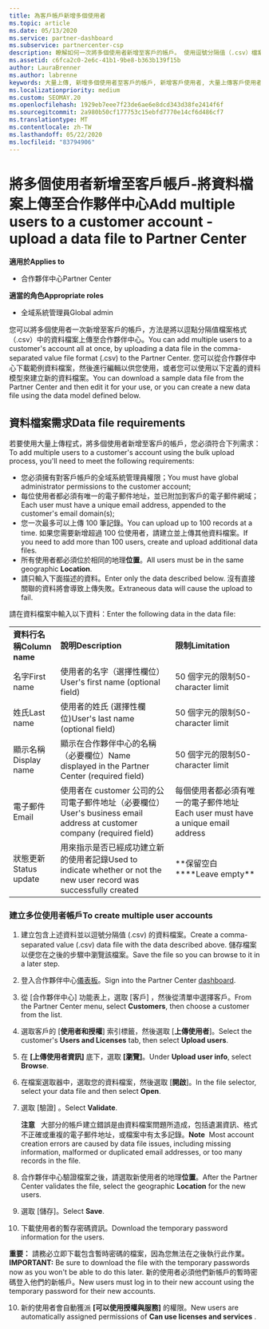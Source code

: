 ```yaml
---
title: 為客戶帳戶新增多個使用者
ms.topic: article
ms.date: 05/13/2020
ms.service: partner-dashboard
ms.subservice: partnercenter-csp
description: 瞭解如何一次將多個使用者新增至客戶的帳戶。 使用逗號分隔值（.csv）檔案格式，將資料檔案上傳至合作夥伴中心。
ms.assetid: c6fca2c0-2e6c-41b1-9be8-b363b139f15b
author: LauraBrenner
ms.author: labrenne
keywords: 大量上傳, 新增多個使用者至客戶的帳戶, 新增客戶使用者, 大量上傳客戶使用者, 客戶帳戶, 客戶使用者, 使用者
ms.localizationpriority: medium
ms.custom: SEOMAY.20
ms.openlocfilehash: 1929eb7eee7f23de6ae6e8dcd343d38fe2414f6f
ms.sourcegitcommit: 2a980b50cf177753c15ebfd7770e14cf6d486cf7
ms.translationtype: MT
ms.contentlocale: zh-TW
ms.lasthandoff: 05/22/2020
ms.locfileid: "83794906"
---
```

# <a name="add-multiple-users-to-a-customer-account---upload-a-data-file-to-partner-center"></a><span data-ttu-id="eb1b9-105">將多個使用者新增至客戶帳戶-將資料檔案上傳至合作夥伴中心</span><span class="sxs-lookup"><span data-stu-id="eb1b9-105">Add multiple users to a customer account - upload a data file to Partner Center</span></span>

<span data-ttu-id="eb1b9-106">**適用於**</span><span class="sxs-lookup"><span data-stu-id="eb1b9-106">**Applies to**</span></span>

- <span data-ttu-id="eb1b9-107">合作夥伴中心</span><span class="sxs-lookup"><span data-stu-id="eb1b9-107">Partner Center</span></span>

<span data-ttu-id="eb1b9-108">**適當的角色**</span><span class="sxs-lookup"><span data-stu-id="eb1b9-108">**Appropriate roles**</span></span>

- <span data-ttu-id="eb1b9-109">全域系統管理員</span><span class="sxs-lookup"><span data-stu-id="eb1b9-109">Global admin</span></span>

<span data-ttu-id="eb1b9-110">您可以將多個使用者一次新增至客戶的帳戶，方法是將以逗點分隔值檔案格式（.csv）中的資料檔案上傳至合作夥伴中心。</span><span class="sxs-lookup"><span data-stu-id="eb1b9-110">You can add multiple users to a customer's account all at once, by uploading a data file in the comma-separated value file format (.csv) to the Partner Center.</span></span> <span data-ttu-id="eb1b9-111">您可以從合作夥伴中心下載範例資料檔案，然後進行編輯以供您使用，或者您可以使用以下定義的資料模型來建立新的資料檔案。</span><span class="sxs-lookup"><span data-stu-id="eb1b9-111">You can download a sample data file from the Partner Center and then edit it for your use, or you can create a new data file using the data model defined below.</span></span>

## <a name="data-file-requirements"></a><a href="" id="creatingtheimportcsvfile"></a><span data-ttu-id="eb1b9-112">資料檔案需求</span><span class="sxs-lookup"><span data-stu-id="eb1b9-112">Data file requirements</span></span>

<span data-ttu-id="eb1b9-113">若要使用大量上傳程式，將多個使用者新增至客戶的帳戶，您必須符合下列需求：</span><span class="sxs-lookup"><span data-stu-id="eb1b9-113">To add multiple users to a customer's account using the bulk upload process, you'll need to meet the following requirements:</span></span>

- <span data-ttu-id="eb1b9-114">您必須擁有對客戶帳戶的全域系統管理員權限；</span><span class="sxs-lookup"><span data-stu-id="eb1b9-114">You must have global administrator permissions to the customer account;</span></span>
- <span data-ttu-id="eb1b9-115">每位使用者都必須有唯一的電子郵件地址，並已附加到客戶的電子郵件網域；</span><span class="sxs-lookup"><span data-stu-id="eb1b9-115">Each user must have a unique email address, appended to the customer's email domain(s);</span></span>
- <span data-ttu-id="eb1b9-116">您一次最多可以上傳 100 筆記錄。</span><span class="sxs-lookup"><span data-stu-id="eb1b9-116">You can upload up to 100 records at a time.</span></span> <span data-ttu-id="eb1b9-117">如果您需要新增超過 100 位使用者，請建立並上傳其他資料檔案。</span><span class="sxs-lookup"><span data-stu-id="eb1b9-117">If you need to add more than 100 users, create and upload additional data files.</span></span>
- <span data-ttu-id="eb1b9-118">所有使用者都必須位於相同的地理**位置**。</span><span class="sxs-lookup"><span data-stu-id="eb1b9-118">All users must be in the same geographic **Location**.</span></span>
- <span data-ttu-id="eb1b9-119">請只輸入下面描述的資料。</span><span class="sxs-lookup"><span data-stu-id="eb1b9-119">Enter only the data described below.</span></span> <span data-ttu-id="eb1b9-120">沒有直接關聯的資料將會導致上傳失敗。</span><span class="sxs-lookup"><span data-stu-id="eb1b9-120">Extraneous data will cause the upload to fail.</span></span>

<span data-ttu-id="eb1b9-121">請在資料檔案中輸入以下資料：</span><span class="sxs-lookup"><span data-stu-id="eb1b9-121">Enter the following data in the data file:</span></span>

|                 |                                                                              |                                            |
|-----------------|------------------------------------------------------------------------------|--------------------------------------------|
| <span data-ttu-id="eb1b9-122">**資料行名稱**</span><span class="sxs-lookup"><span data-stu-id="eb1b9-122">**Column name**</span></span> | <span data-ttu-id="eb1b9-123">**說明**</span><span class="sxs-lookup"><span data-stu-id="eb1b9-123">**Description**</span></span>                                                              | <span data-ttu-id="eb1b9-124">**限制**</span><span class="sxs-lookup"><span data-stu-id="eb1b9-124">**Limitation**</span></span>                             |
| <span data-ttu-id="eb1b9-125">名字</span><span class="sxs-lookup"><span data-stu-id="eb1b9-125">First name</span></span>      | <span data-ttu-id="eb1b9-126">使用者的名字（選擇性欄位）</span><span class="sxs-lookup"><span data-stu-id="eb1b9-126">User's first name (optional field)</span></span>                                           | <span data-ttu-id="eb1b9-127">50 個字元的限制</span><span class="sxs-lookup"><span data-stu-id="eb1b9-127">50-character limit</span></span>                         |
| <span data-ttu-id="eb1b9-128">姓氏</span><span class="sxs-lookup"><span data-stu-id="eb1b9-128">Last name</span></span>       | <span data-ttu-id="eb1b9-129">使用者的姓氏 (選擇性欄位)</span><span class="sxs-lookup"><span data-stu-id="eb1b9-129">User's last name (optional field)</span></span>                                            | <span data-ttu-id="eb1b9-130">50 個字元的限制</span><span class="sxs-lookup"><span data-stu-id="eb1b9-130">50-character limit</span></span>                         |
| <span data-ttu-id="eb1b9-131">顯示名稱</span><span class="sxs-lookup"><span data-stu-id="eb1b9-131">Display name</span></span>    | <span data-ttu-id="eb1b9-132">顯示在合作夥伴中心的名稱（必要欄位）</span><span class="sxs-lookup"><span data-stu-id="eb1b9-132">Name displayed in the Partner Center (required field)</span></span>                            | <span data-ttu-id="eb1b9-133">50 個字元的限制</span><span class="sxs-lookup"><span data-stu-id="eb1b9-133">50-character limit</span></span>                         |
| <span data-ttu-id="eb1b9-134">電子郵件</span><span class="sxs-lookup"><span data-stu-id="eb1b9-134">Email</span></span>           | <span data-ttu-id="eb1b9-135">使用者在 customer 公司的公司電子郵件地址（必要欄位）</span><span class="sxs-lookup"><span data-stu-id="eb1b9-135">User's business email address at customer company (required field)</span></span>           | <span data-ttu-id="eb1b9-136">每個使用者都必須有唯一的電子郵件地址</span><span class="sxs-lookup"><span data-stu-id="eb1b9-136">Each user must have a unique email address</span></span> |
| <span data-ttu-id="eb1b9-137">狀態更新</span><span class="sxs-lookup"><span data-stu-id="eb1b9-137">Status update</span></span>   | <span data-ttu-id="eb1b9-138">用來指示是否已經成功建立新的使用者記錄</span><span class="sxs-lookup"><span data-stu-id="eb1b9-138">Used to indicate whether or not the new user record was successfully created</span></span> | <span data-ttu-id="eb1b9-139">\*\*保留空白\*\*</span><span class="sxs-lookup"><span data-stu-id="eb1b9-139">\*\*Leave empty\*\*</span></span>                        |

### <a name="to-create-multiple-user-accounts"></a><a href="" id="createmultipleuseraccounts"></a><span data-ttu-id="eb1b9-140">建立多位使用者帳戶</span><span class="sxs-lookup"><span data-stu-id="eb1b9-140">To create multiple user accounts</span></span>

<a href="" id="creatingtheaccounts"></a>

1. <span data-ttu-id="eb1b9-141">建立包含上述資料並以逗號分隔值 (.csv) 的資料檔案。</span><span class="sxs-lookup"><span data-stu-id="eb1b9-141">Create a comma-separated value (.csv) data file with the data described above.</span></span> <span data-ttu-id="eb1b9-142">儲存檔案以便您在之後的步驟中瀏覽該檔案。</span><span class="sxs-lookup"><span data-stu-id="eb1b9-142">Save the file so you can browse to it in a later step.</span></span>

2. <span data-ttu-id="eb1b9-143">登入合作夥伴中心[儀表板](https://partner.microsoft.com/dashboard)。</span><span class="sxs-lookup"><span data-stu-id="eb1b9-143">Sign into the Partner Center [dashboard](https://partner.microsoft.com/dashboard).</span></span>

3. <span data-ttu-id="eb1b9-144">從 [合作夥伴中心] 功能表上，選取 [客戶]  ，然後從清單中選擇客戶。</span><span class="sxs-lookup"><span data-stu-id="eb1b9-144">From the Partner Center menu, select **Customers**, then choose a customer from the list.</span></span>

4. <span data-ttu-id="eb1b9-145">選取客戶的 [**使用者和授權**] 索引標籤，然後選取 [**上傳使用者**]。</span><span class="sxs-lookup"><span data-stu-id="eb1b9-145">Select the customer's **Users and Licenses** tab, then select **Upload users**.</span></span>

5. <span data-ttu-id="eb1b9-146">在 **\[上傳使用者資訊\]** 底下，選取 **\[瀏覽\]**。</span><span class="sxs-lookup"><span data-stu-id="eb1b9-146">Under **Upload user info**, select **Browse**.</span></span>

6. <span data-ttu-id="eb1b9-147">在檔案選取器中，選取您的資料檔案，然後選取 [**開啟**]。</span><span class="sxs-lookup"><span data-stu-id="eb1b9-147">In the file selector, select your data file and then select **Open**.</span></span>

7. <span data-ttu-id="eb1b9-148">選取 [驗證]  。</span><span class="sxs-lookup"><span data-stu-id="eb1b9-148">Select **Validate**.</span></span>

    <span data-ttu-id="eb1b9-149">**注意**   大部分的帳戶建立錯誤是由資料檔案問題所造成，包括遺漏資訊、格式不正確或重複的電子郵件地址，或檔案中有太多記錄。</span><span class="sxs-lookup"><span data-stu-id="eb1b9-149">**Note**  Most account creation errors are caused by data file issues, including missing information, malformed or duplicated email addresses, or too many records in the file.</span></span>

8. <span data-ttu-id="eb1b9-150">合作夥伴中心驗證檔案之後，請選取新使用者的地理**位置**。</span><span class="sxs-lookup"><span data-stu-id="eb1b9-150">After the Partner Center validates the file, select the geographic **Location** for the new users.</span></span>
9. <span data-ttu-id="eb1b9-151">選取 [儲存]。</span><span class="sxs-lookup"><span data-stu-id="eb1b9-151">Select **Save**.</span></span>
10. <span data-ttu-id="eb1b9-152">下載使用者的暫存密碼資訊。</span><span class="sxs-lookup"><span data-stu-id="eb1b9-152">Download the temporary password information for the users.</span></span>

<span data-ttu-id="eb1b9-153">**重要：** 請務必立即下載包含暫時密碼的檔案，因為您無法在之後執行此作業。</span><span class="sxs-lookup"><span data-stu-id="eb1b9-153">**IMPORTANT:** Be sure to download the file with the temporary passwords now as you won't be able to do this later.</span></span> <span data-ttu-id="eb1b9-154">新的使用者必須他們新帳戶的暫時密碼登入他們的新帳戶。</span><span class="sxs-lookup"><span data-stu-id="eb1b9-154">New users must log in to their new account using the temporary password for their new accounts.</span></span>

10. <span data-ttu-id="eb1b9-155">新的使用者會自動獲派 **\[可以使用授權與服務\]** 的權限。</span><span class="sxs-lookup"><span data-stu-id="eb1b9-155">New users are automatically assigned permissions of **Can use licenses and services** .</span></span> 

 

 



